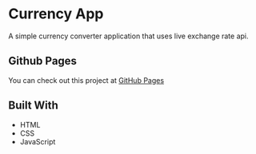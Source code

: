 # Currency App

A simple currency converter application that uses live exchange rate api.

## Github Pages

You can check out this project at [GitHub Pages](https://sahinaykkt.github.io/CurrencyApp/)

## Built With

* HTML
* CSS
* JavaScript

